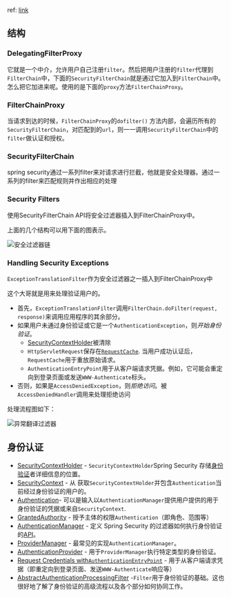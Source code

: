 ref: [link](https://docs.spring.io/spring-security/reference/servlet/architecture.html)

## 结构

### DelegatingFilterProxy

它就是一个中介，允许用户自己注册`filter`。然后把用户注册的`filter`代理到`FilterChain`中，下面的`SecurityFilterChain`就是通过它加入到`FilterChain`中。怎么把它加进来呢。使用的是下面的`proxy`方法`FilterChainProxy`。

### FilterChainProxy

当请求到达的时候，`FilterChainProxy`的`dofilter()` 方法内部，会遍历所有的`SecurityFilterChain`，对匹配到的`url`，则一一调用`SecurityFilterChain`中的`filter`做认证和授权。



### SecurityFilterChain

spring security通过一系列filter来对请求进行拦截，他就是安全处理器。通过一系列的filter来匹配规则并作出相应的处理

### Security Filters

使用SecurityFilterChain API将安全过滤器插入到FilterChainProxy中。

上面的几个结构可以用下面的图表示。

![安全过滤器链](https://cdn.jsdelivr.net/gh/dlagez/img@master/securityfilterchain.png)

###  Handling Security Exceptions

`ExceptionTranslationFilter`作为安全过滤器之一插入到FilterChainProxy中

这个大哥就是用来处理验证用户的。

- 首先，`ExceptionTranslationFilter`调用`FilterChain.doFilter(request, response)`来调用应用程序的其余部分。
- 如果用户未通过身份验证或它是一个`AuthenticationException`，则*开始身份验证*。
  - [SecurityContextHolder](https://docs.spring.io/spring-security/reference/servlet/authentication/architecture.html#servlet-authentication-securitycontextholder)被清除
  - `HttpServletRequest`保存在[`RequestCache`](https://docs.spring.io/spring-security/site/docs/current/api/org/springframework/security/web/savedrequest/RequestCache.html). 当用户成功认证后，`RequestCache`用于重放原始请求。
  - `AuthenticationEntryPoint`用于从客户端请求凭据。例如，它可能会重定向到登录页面或发送`WWW-Authenticate`标头。
- 否则，如果是`AccessDeniedException`，则*拒绝访问*。被`AccessDeniedHandler`调用来处理拒绝访问

处理流程图如下：

![异常翻译过滤器](https://cdn.jsdelivr.net/gh/dlagez/img@master/exceptiontranslationfilter.png)



## 身份认证

- [SecurityContextHolder](https://docs.spring.io/spring-security/reference/servlet/authentication/architecture.html#servlet-authentication-securitycontextholder) - `SecurityContextHolder`Spring Security 存储[身份验证](https://docs.spring.io/spring-security/reference/features/authentication/index.html#authentication)者详细信息的位置。
- [SecurityContext](https://docs.spring.io/spring-security/reference/servlet/authentication/architecture.html#servlet-authentication-securitycontext) - 从 获取`SecurityContextHolder`并包含`Authentication`当前经过身份验证的用户的。
- [Authentication](https://docs.spring.io/spring-security/reference/servlet/authentication/architecture.html#servlet-authentication-authentication)- 可以是输入以`AuthenticationManager`提供用户提供的用于身份验证的凭据或来自`SecurityContext`.
- [GrantedAuthority](https://docs.spring.io/spring-security/reference/servlet/authentication/architecture.html#servlet-authentication-granted-authority) - 授予主体的权限`Authentication`（即角色、范围等）
- [AuthenticationManager](https://docs.spring.io/spring-security/reference/servlet/authentication/architecture.html#servlet-authentication-authenticationmanager) - 定义 Spring Security 的过滤器如何执行身份验证的[API](https://docs.spring.io/spring-security/reference/features/authentication/index.html#authentication)。
- [ProviderManager](https://docs.spring.io/spring-security/reference/servlet/authentication/architecture.html#servlet-authentication-providermanager) - 最常见的实现`AuthenticationManager`。
- [AuthenticationProvider](https://docs.spring.io/spring-security/reference/servlet/authentication/architecture.html#servlet-authentication-authenticationprovider) - 用于`ProviderManager`执行特定类型的身份验证。
- [Request Credentials with`AuthenticationEntryPoint`](https://docs.spring.io/spring-security/reference/servlet/authentication/architecture.html#servlet-authentication-authenticationentrypoint) - 用于从客户端请求凭据（即重定向到登录页面、发送`WWW-Authenticate`响应等）
- [AbstractAuthenticationProcessingFilter](https://docs.spring.io/spring-security/reference/servlet/authentication/architecture.html#servlet-authentication-abstractprocessingfilter) -`Filter`用于身份验证的基础。这也很好地了解了身份验证的高级流程以及各个部分如何协同工作。
